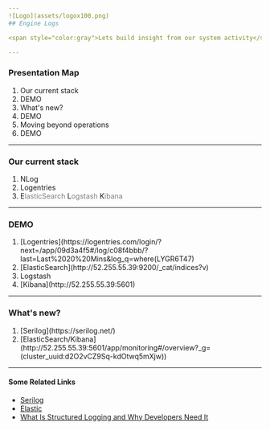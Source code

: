 ```yaml
---
![Logo](assets/logox100.png)
## Engine Logs

<span style="color:gray">Lets build insight from our system activity</span>

---
```


### Presentation Map

<ol>
<li class="fragment" data-fragment-index="1">Our current stack</li>
<li class="fragment" data-fragment-index="2">DEMO</li>
<li class="fragment" data-fragment-index="3">What's new?</li>
<li class="fragment" data-fragment-index="4">DEMO</li>
<li class="fragment" data-fragment-index="5">Moving beyond operations</li>
<li class="fragment" data-fragment-index="6">DEMO</li>
 </ol>

---
### Our current stack

<ol>
<li class="fragment" data-fragment-index="1">NLog</li>
<li class="fragment" data-fragment-index="2">Logentries</li>
<li class="fragment" data-fragment-index="3">E<span style="color:gray">lasticSearch</span> L<span style="color:gray">ogstash</span> K<span style="color:gray">ibana</span></li>
</ol>

---

### DEMO

<ol>
<li class="fragment" data-fragment-index="1">[Logentries](https://logentries.com/login/?next=/app/09d3a4f5#/log/c08f4bbb/?last=Last%2020%20Mins&log_q=where(LYGR6T47)</li>
<li class="fragment" data-fragment-index="2">[ElasticSearch](http://52.255.55.39:9200/_cat/indices?v)</li>
<li class="fragment" data-fragment-index="3">Logstash</li>
<li class="fragment" data-fragment-index="4">[Kibana](http://52.255.55.39:5601)</li>
</ol>

---

### What's new?

<ol>
<li class="fragment" data-fragment-index="1">[Serilog](https://serilog.net/)</li>
<li class="fragment" data-fragment-index="2">[ElasticSearch/Kibana](http://52.255.55.39:5601/app/monitoring#/overview?_g=(cluster_uuid:d2O2vCZ9Sq-kdOtwq5mXjw))</li>
</ol>

---

#### Some Related Links

- [Serilog](https://serilog.net/)
- [Elastic](https://www.elastic.co/)
- [What Is Structured Logging and Why Developers Need It](https://stackify.com/what-is-structured-logging-and-why-developers-need-it/)
